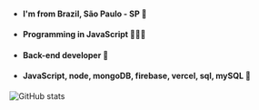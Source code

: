 - #### I'm from Brazil, São Paulo - SP 🌙  
- #### Programming in JavaScript  👨🏽‍💻 
- #### Back-end developer 💼 
- #### JavaScript, node, mongoDB, firebase, vercel, sql, mySQL 🔰 

![GitHub stats](https://github-readme-stats.vercel.app/api?username=Vriizzy&show_icons=true&theme=dark)
